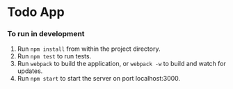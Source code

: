 # Todo App

### To run in development
1. Run `npm install` from within the project directory.
2. Run `npm test` to run tests.
3. Run `webpack` to build the application, or `webpack -w` to build and watch for updates.
4. Run `npm start` to start the server on port localhost:3000.
